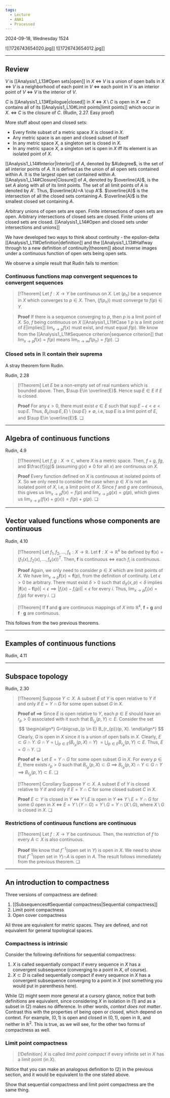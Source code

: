 ```yaml
---
tags:
  - Lecture
  - ANA1
  - Processed
---
```

2024-09-18, Wednesday
1524

![[1726743654020.jpg]]
![[1726743654012.jpg]]

---
## Review

$V$ is [[Analysis1_L13#Open sets|open]] in $X$
$\iff$ $V$ is a union of open balls in $X$ 
$\iff$ $V$ is a neighborhood of each point in $V$ $\iff$ each point in $V$ is an interior point of $V$
$\iff$ $V$ is the interior of $V$.

$C$ is [[Analysis1_L13#Epilogue|closed]] in $X$
$\iff$ $X\setminus C$ is open in $X$
$\iff$ $C$ contains all of its [[Analysis1_L10#Limit points|limit points]] which occur in $X$.
$\iff$ $C$ is the closure of $C$. (Rudin, 2.27. Easy proof)

More stuff about open and closed sets:
- Every finite subset of a metric space $X$ is closed in $X$.
- Any metric space is an open and closed subset of itself
- In any metric space $X$, a singleton set is closed in $X$. 
- In any metric space $X$, a singleton set is open in $X$ iff its element is an isolated point of $X$. 

[[Analysis1_L14#Interior|Interior]] of $A$, denoted by $A\degree$, is the set of all interior points of $A$. It is defined as the union of all open sets contained within $A$. It is the largest open set contained within $A$. 
[[Analysis1_L14#Closure|Closure]] of $A$, denoted by $\overline{A}$, is the set $A$ along with all of its limit points. The set of all limit points of $A$ is denoted by $A'$. Thus, $\overline{A}=A \cup A'$. $\overline{A}$ is the intersection of all the closed sets containing $A$. $\overline{A}$ is the smallest closed set containing $A$.

Arbitrary unions of open sets are open. Finite intersections of open sets are open.
Arbitrary intersections of closed sets are closed. Finite unions of closed sets are closed.
[[Analysis1_L14#Open and closed sets under intersections and unions]] 

We have developed two ways to think about continuity - the epsilon-delta [[Analysis1_L11#Definition|definition]] and the [[Analysis1_L13#Halfway through to a new definition of continuity|theorem]] about inverse images under a continuous function of open sets being open sets. 

We observe a simple result that Rudin fails to mention:
### Continuous functions map convergent sequences to convergent sequences

>[!Theorem]
>Let $f:X\to Y$ be continuous on $X$. Let $(p_{n})$ be a sequence in $X$ which converges to $p\in X$. Then, $(f(p_{n}))$ must converge to $f(p)\in Y$.

>**Proof**
>If there is a sequence converging to $p$, then $p$ is a limit point of $X$. So, $f$ being continuous on $X$ [[Analysis1_L11#Case 1 $p$ is a limit point of $E$|implies]] $\lim_{ x \to p }f(x)$ must exist, and must equal $f(p)$. We know from the [[Analysis1_L11#Sequence criterion|sequence criterion]] that $\lim_{ x \to p }f(x)=f(p)$ means $\lim_{ n \to \infty }f(p_{n})=f(p)$. ❏

### Closed sets in $\mathbb{R}$ contain their suprema

A stray theorem form Rudin.

Rudin, 2.28

>[!Theorem]
>Let $E$ be a non-empty set of real numbers which is bounded above. Then, $\sup E\in \overline{E}$. Hence $\sup E\in E$ if $E$ is closed.

>**Proof**
>For any $\epsilon>0$, there must exist $e\in E$ such that $\sup E-\epsilon<e<\sup E$. Thus, $B_{\epsilon}(\sup E, E)\setminus \{ \sup E \}\ne \emptyset$, i.e, $\sup E$ is a limit point of $E$, and $\sup E\in \overline{E}$. ❏

---
## Algebra of continuous functions

Rudin, 4.9

>[!Theorem]
>Let $f, g:X\to \mathbb{C}$, where $X$ is a metric space. Then, $f+g$, $fg$, and $\frac{f}{g}$ (assuming $g(x)\ne 0$ for all $x$) are continuous on $X$. 

>**Proof**
>Every function defined on $X$ is continuous at isolated points of $X$. So we only need to consider the case when $p\in X$ is not an isolated point of $X$, i.e, a limit point of $X$. Since $f$ and $g$ are continuous, this gives us $\lim_{ x \to p }f(x)=f(p)$ and $\lim_{ x \to p }g(x)=g(p)$, which gives us $\lim_{ x \to p }(f(x)+g(x))=f(p)+g(p)$. ❏


---

## Vector valued functions whose components are continuous

Rudin, 4.10

>[!Theorem]
>Let $f_{1}, f_{2}, \dots, f_{k}:X\to \mathbb{R}$. Let $\mathbf{f}:X\to \mathbb{R}^{k}$ be defined by $\mathbf{f}(x)=(f_{1}(x), f_{2}(x), \dots, f_{k}(x))^{T}$. Then, $\mathbf{f}$ is continuous $\iff$ each $f_{i}$ is continuous.

>**Proof**
>Again, we only need to consider $p\in X$ which are limit points of $X$. We have $\lim_{ x \to p }\mathbf{f}(x)=\mathbf{f}(p)$, from the definition of continuity. Let $\epsilon>0$ be arbitrary. There must exist $\delta>0$ such that $d_{X}(x, p)<\delta$ implies $|\mathbf{f}(x)-\mathbf{f}(p)|<\epsilon \implies |f_{i}(x)-f_{i}(p)|<\epsilon$ for every $i$. Thus, $\lim_{ x \to p }f_{i}(x)=f_{i}(p)$ for every $i$. ❏

>[!Theorem]
>If $\mathbf{f}$ and $\mathbf{g}$ are continuous mappings of $X$ into $\mathbb{R}^{k}$, $\mathbf{f}+\mathbf{g}$ and $\mathbf{f}\cdot \mathbf{g}$ are continuous.

This follows from the two previous theorems.

---
## Examples of continuous functions

Rudin, 4.11

---
## Subspace topology

Rudin, 2.30

>[!Theorem]
>Suppose $Y\subset X$. A subset $E$ of $Y$ is open relative to $Y$ if  and only if $E=Y\cap G$ for some open subset $G$ in $X$.

>**Proof of $\implies$**
>Since $E$ is open relative to $Y$, each $p \in E$ should have an $r_{p}>0$ associated with it such that $B_{r_{p}}(p, Y)\subset E$. Consider the set
>$$
>\begin{align*}
>G=\bigcup_{p \in E} B_{r_{p}}(p, X).
>\end{align*}
>$$
>Clearly, $G$ is open in $X$ since it is a union of open balls in $X$. 
>Clearly, $E\subset G\cap Y$.
>$G\cap Y=\bigcup_{p\in E}(B_{r_{p}}(p, X)\cap Y)$ $=\bigcup_{p\in E}B_{r_{p}}(p, Y)\subset E$. 
>Thus, $E=G\cap Y$. ❏
>
>**Proof of $\Longleftarrow$**
>Let $E=Y\cap G$ for some open subset $G$ in $X$. For every $p \in E$, there exists $r_{p}>0$ such that $B_{r_{p}}(p, X)\subset G$ $\implies$ $B_{r_{p}}(p, X)\cap Y\subset G\cap Y$ $\implies$ $B_{r_{p}}(p, Y)\subset E$. ❏

>[!Theorem] Corollary
>Suppose $Y\subset X$. A subset $E$ of $Y$ is closed relative to $Y$ if  and only if $E=Y\cap C$ for some closed subset $C$ in $X$.

>**Proof**
>$E\subset Y$ is closed in $Y$ $\iff$ $Y\setminus E$ is open in $Y$ $\iff$ $Y\setminus E=Y\cap G$ for some $G$ open in $X$ $\iff$ $E=Y\setminus(Y\cap G)=Y\setminus G=Y\cap(X\setminus G)$, where $X\setminus G$ is closed in $X$. ❏

### Restrictions of continuous functions are continuous

>[!Theorem]
>Let $f:X\to Y$ be continuous. Then, the restriction of $f$ to every $A\subset X$ is also continuous.

>**Proof**
>We know that $f^{-1}$(open set in $Y$) is open in $X$. We need to show that $f^{-1}$(open set in $Y$)$\cap A$ is open in $A$. The result follows immediately from the previous theorem. ❏

---
## An introduction to compactness

Three versions of compactness are defined:
1. [[Subsequences#Sequential compactness|Sequential compactness]]
2. Limit point compactness
3. Open cover compactness

All three are equivalent for metric spaces. They are defined, and not equivalent for general topological spaces.

### Compactness is intrinsic 

Consider the following definitions for sequential compactness:
1. $X$ is called sequentially compact if every sequence in $X$ has a convergent subsequence (converging to a point in $X$, of course).
2. $X\subset D$ is called sequentially compact if every sequence in $X$ has a convergent subsequence converging to a point in $X$ (not something you would put in parenthesis here).

While (2) might seem more general at a cursory glance, notice that both definitions are equivalent, since considering $X$ in isolation in (1) and as a subset in (2) makes no difference. In other words, *context does not matter*. Contrast this with the properties of being open or closed, which depend on context. For example, $(0, 1)$ is open and closed in $(0, 1)$, open in $\mathbb{R}$, and neither in $\mathbb{R}^{2}$. This is true, as we will see, for the other two forms of compactness as well.

### Limit point compactness

>[!Definition]
>$X$ is called *limit point compact* if every infinite set in $X$ has a limit point (in $X$).

Notice that you can make an analogous definition to (2) in the previous section, and it would be equivalent to the one stated above.

Show that sequential compactness and limit point compactness are the same thing.